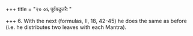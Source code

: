 +++
title = "२० ०६ पूर्ववदुत्तरैः "

+++
6. With the next (formulas, II, 18, 42-45) he does the same as before (i.e. he distributes two leaves with each Mantra).
